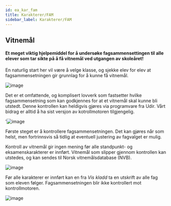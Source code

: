```yaml
---
id: ea_kar_fam
title: Karakterer/FAM
sidebar_label: Karakterer/FAM
---
```

## Vitnemål

#### Et meget viktig hjelpemiddel for å undersøke fagsammensettingen til alle elever som tar sikte på å få vitnemål ved utgangen av skoleåret!

En naturlig start her vil være å velge klasse, og  sjekke elev for elev at fagsammensetningen gir grunnlag for å kunne få vitnemål.

![image](https://user-images.githubusercontent.com/80097133/137271364-62bd050a-35b8-4369-bf7c-18fbaef75ca7.png)

Det er et omfattende, og komplisert lovverk som fastsetter hvilke fagsammensetning som kan godkjennes for at et vitnemål skal kunne bli utstedt. Denne kontrollen kan heldigvis gjøres via programvare fra Udir. Vårt bidrag er alltid å ha sist versjon av kotrollmotoren tilgjengelig. 

'![image](https://user-images.githubusercontent.com/80097133/137128660-ac09896c-754d-49bc-bd24-f2cc8464b0bc.png)

Første steget er å kontrollere fagsammensetningen. Det kan gjøres når som helst, men fortrinnsvis så tidlig at eventuell justering av fagvalget er mulig.

Kontroll av vitnemål gir ingen mening før alle standpunkt- og eksamenskarakterer er innført. Vitnemål som slipper gjennom kontrollen kan utstedes, og kan sendes til Norsk vitnemålsdatabase (NVB).

![image](https://user-images.githubusercontent.com/80097133/137270739-91b580e9-d60a-43af-948b-4844bafaa1ac.png)

Før alle karakterer er innført kan en fra _Vis kladd_ ta en utskrift av alle fag som eleven følger. Fagsammensetningen blir ikke kontrollert mot kontrollmotoren.

![image](https://user-images.githubusercontent.com/80097133/137270836-91154968-b4e5-449e-b0f7-8b27f3d5d6d3.png)
